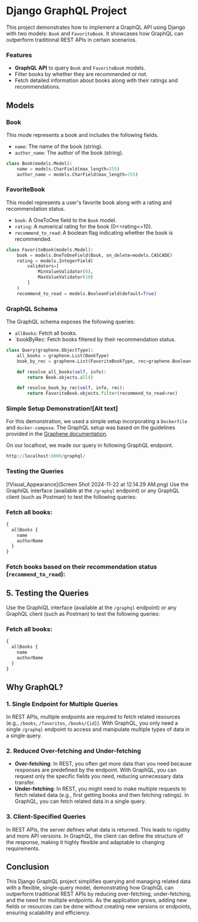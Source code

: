 # Django GraphQL Project
This project demonstrates how to implement a GraphQL API using Django with two models: `Book` and `FavoriteBook`. It showcases how GraphQL can outperform traditional REST APIs in certain scenarios.

### Features

- **GraphQL API** to query `Book` and `FavoriteBook` models.
- Filter books by whether they are recommended or not.
- Fetch detailed information about books along with their ratings and recommendations.

## Models
### Book

This mode represents a book and includes the following fields.
- `name`: The name of the book (string). 
- `author_name`: The author of the book (string).

```python
class Book(models.Model):
    name = models.CharField(max_length=255)
    author_name = models.CharField(max_length=255)
```

### FavoriteBook

This model represents a user's favorite book along with a rating and recommendation status.
- `book`: A OneToOne field to the `Book` model.
- `rating`: A numerical rating for the book (0<=rating<=10).
- `recommend_to_read`: A boolean flag indicating whether the book is recommended.

```python
class FavoriteBook(models.Model):
    book = models.OneToOneField(Book, on_delete=models.CASCADE)
    rating = models.IntegerField(
        validators=[
            MinValueValidator(0),
            MaxValueValidator(10)
        ]
    )
    recommend_to_read = models.BooleanField(default=True)
```

### GraphQL Schema

The GraphQL schema exposes the following queries:
- `allBooks`: Fetch all books.
- `bookByRec: Fetch books filtered by their recommendation status.

```python
class Query(graphene.ObjectType):
    all_books = graphene.List(BookType)
    book_by_rec = graphene.List(FavoriteBookType, rec=graphene.Boolean(required=True))

    def resolve_all_books(self, info):
        return Book.objects.all()

    def resolve_book_by_rec(self, info, rec):
        return FavoriteBook.objects.filter(recommend_to_read=rec)
```

### Simple Setup Demonstration![Alt text]

For this demonstration, we used a simple setup incorporating a `Dockerfile` and `docker-compose`. The GraphQL setup was based on the guidelines provided in the [Graphene documentation](https://docs.graphene-python.org/en/latest/).

On our localhost, we made our query in following GraphQL endpoint.
```python
http://localhost:8000/graphql/
```
### Testing the Queries
[!Visual_Appearance](Screen Shot 2024-11-22 at 12.14.29 AM.png)
Use the GraphiQL interface (available at the `/graphql` endpoint) or any GraphQL client (such as Postman) to test the following queries:

### Fetch all books:

```python
{
  allBooks {
    name
    authorName
  }
}
```

### Fetch books based on their recommendation status (`recommend_to_read`):

## 5. Testing the Queries

Use the GraphiQL interface (available at the `/graphql` endpoint) or any GraphQL client (such as Postman) to test the following queries:

### Fetch all books:

```python
{
  allBooks {
    name
    authorName
  }
}
```

## Why GraphQL?

### 1. Single Endpoint for Multiple Queries
In REST APIs, multiple endpoints are required to fetch related resources (e.g., `/books`, `/favorites`, `/books/{id}`). With GraphQL, you only need a single `/graphql` endpoint to access and manipulate multiple types of data in a single query.

### 2. Reduced Over-fetching and Under-fetching
- **Over-fetching**: In REST, you often get more data than you need because responses are predefined by the endpoint. With GraphQL, you can request only the specific fields you need, reducing unnecessary data transfer.
- **Under-fetching**: In REST, you might need to make multiple requests to fetch related data (e.g., first getting books and then fetching ratings). In GraphQL, you can fetch related data in a single query.

### 3. Client-Specified Queries
In REST APIs, the server defines what data is returned. This leads to rigidity and more API versions. In GraphQL, the client can define the structure of the response, making it highly flexible and adaptable to changing requirements.

## Conclusion

This Django GraphQL project simplifies querying and managing related data with a flexible, single-query model, demonstrating how GraphQL can outperform traditional REST APIs by reducing over-fetching, under-fetching, and the need for multiple endpoints. As the application grows, adding new fields or resources can be done without creating new versions or endpoints, ensuring scalability and efficiency.
